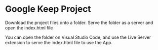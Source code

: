 # Google Keep Project

Download the project files onto a folder.
Serve the folder as a server and open the index.html file

You can open the folder on Visual Studio Code, and use the Live Server extension to serve the index.html file to use the App.
